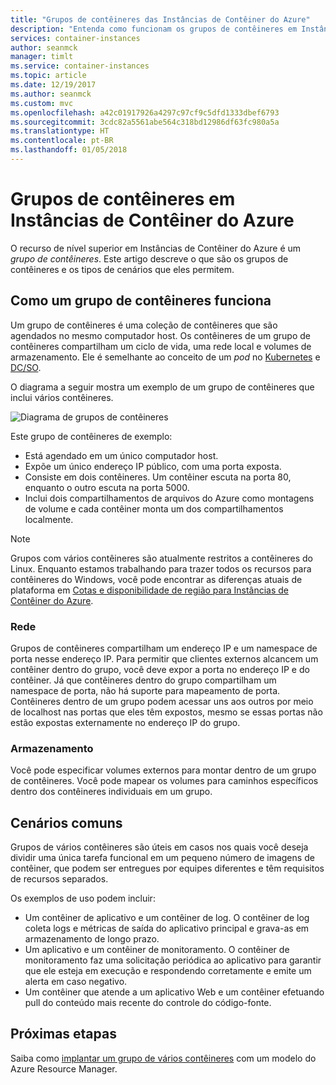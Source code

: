 ```yaml
---
title: "Grupos de contêineres das Instâncias de Contêiner do Azure"
description: "Entenda como funcionam os grupos de contêineres em Instâncias de Contêiner do Azure"
services: container-instances
author: seanmck
manager: timlt
ms.service: container-instances
ms.topic: article
ms.date: 12/19/2017
ms.author: seanmck
ms.custom: mvc
ms.openlocfilehash: a42c01917926a4297c97cf9c5dfd1333dbef6793
ms.sourcegitcommit: 3cdc82a5561abe564c318bd12986df63fc980a5a
ms.translationtype: HT
ms.contentlocale: pt-BR
ms.lasthandoff: 01/05/2018
---
```

# <a name="container-groups-in-azure-container-instances"></a>Grupos de contêineres em Instâncias de Contêiner do Azure

O recurso de nível superior em Instâncias de Contêiner do Azure é um *grupo de contêineres*. Este artigo descreve o que são os grupos de contêineres e os tipos de cenários que eles permitem.

## <a name="how-a-container-group-works"></a>Como um grupo de contêineres funciona

Um grupo de contêineres é uma coleção de contêineres que são agendados no mesmo computador host. Os contêineres de um grupo de contêineres compartilham um ciclo de vida, uma rede local e volumes de armazenamento. Ele é semelhante ao conceito de um *pod* no [Kubernetes][kubernetes-pod] e [DC/SO][dcos-pod].

O diagrama a seguir mostra um exemplo de um grupo de contêineres que inclui vários contêineres.

![Diagrama de grupos de contêineres][container-groups-example]

Este grupo de contêineres de exemplo:

* Está agendado em um único computador host.
* Expõe um único endereço IP público, com uma porta exposta.
* Consiste em dois contêineres. Um contêiner escuta na porta 80, enquanto o outro escuta na porta 5000.
* Inclui dois compartilhamentos de arquivos do Azure como montagens de volume e cada contêiner monta um dos compartilhamentos localmente.

> [!NOTE]
> Grupos com vários contêineres são atualmente restritos a contêineres do Linux. Enquanto estamos trabalhando para trazer todos os recursos para contêineres do Windows, você pode encontrar as diferenças atuais de plataforma em [Cotas e disponibilidade de região para Instâncias de Contêiner do Azure](container-instances-quotas.md).

### <a name="networking"></a>Rede

Grupos de contêineres compartilham um endereço IP e um namespace de porta nesse endereço IP. Para permitir que clientes externos alcancem um contêiner dentro do grupo, você deve expor a porta no endereço IP e do contêiner. Já que contêineres dentro do grupo compartilham um namespace de porta, não há suporte para mapeamento de porta. Contêineres dentro de um grupo podem acessar uns aos outros por meio de localhost nas portas que eles têm expostos, mesmo se essas portas não estão expostas externamente no endereço IP do grupo.

### <a name="storage"></a>Armazenamento

Você pode especificar volumes externos para montar dentro de um grupo de contêineres. Você pode mapear os volumes para caminhos específicos dentro dos contêineres individuais em um grupo.

## <a name="common-scenarios"></a>Cenários comuns

Grupos de vários contêineres são úteis em casos nos quais você deseja dividir uma única tarefa funcional em um pequeno número de imagens de contêiner, que podem ser entregues por equipes diferentes e têm requisitos de recursos separados.

Os exemplos de uso podem incluir:

* Um contêiner de aplicativo e um contêiner de log. O contêiner de log coleta logs e métricas de saída do aplicativo principal e grava-as em armazenamento de longo prazo.
* Um aplicativo e um contêiner de monitoramento. O contêiner de monitoramento faz uma solicitação periódica ao aplicativo para garantir que ele esteja em execução e respondendo corretamente e emite um alerta em caso negativo.
* Um contêiner que atende a um aplicativo Web e um contêiner efetuando pull do conteúdo mais recente do controle do código-fonte.

## <a name="next-steps"></a>Próximas etapas

Saiba como [implantar um grupo de vários contêineres](container-instances-multi-container-group.md) com um modelo do Azure Resource Manager.

<!-- IMAGES -->
[container-groups-example]: ./media/container-instances-container-groups/container-groups-example.png

<!-- LINKS - External -->
[dcos-pod]: https://dcos.io/docs/1.10/deploying-services/pods/
[kubernetes-pod]: https://kubernetes.io/docs/concepts/workloads/pods/pod/

